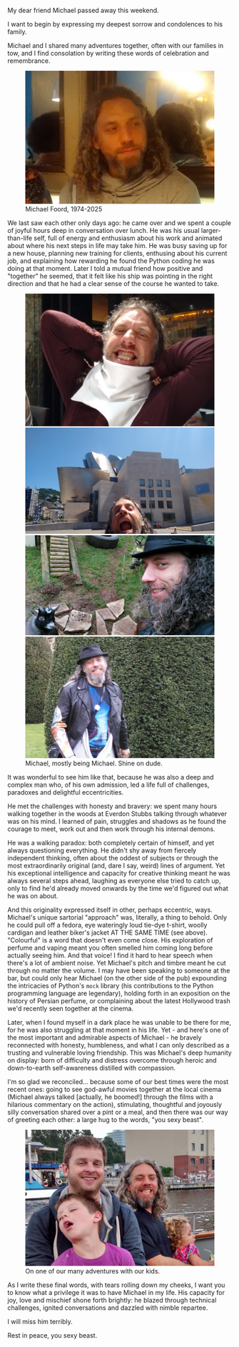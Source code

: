 <!--
.. title: My friend Michael 
.. slug: my-friend-michael
.. date: 2025-01-25 18:45:00 UTC+01:00
.. tags: 
.. category: 
.. link: 
.. description: 
.. type: text
.. author: Nicholas H.Tollervey
-->

My dear friend Michael passed away this weekend.

I want to begin by expressing my deepest sorrow and condolences to his family.

Michael and I shared many adventures together, often with our families in tow,
and I find consolation by writing these words of celebration and remembrance. 

<figure>
<img src="/images/voidspace_berlin.png" alt="Michael, 2014."/>
<figcaption>Michael Foord, 1974-2025</figcaption>
</figure>

We last saw each other only days ago: he came over and we spent a couple of
joyful hours deep in conversation over lunch. He was his usual larger-than-life
self, full of energy and enthusiasm about his work and animated about where his
next steps in life may take him. He was busy saving up for a new house,
planning new training for clients, enthusing about his current job, and
explaining how rewarding he found the Python coding he was doing at that
moment. Later I told a mutual friend how positive and "together" he seemed,
that it felt like his ship was pointing in the right direction and that he had
a clear sense of the course he wanted to take.

<figure>
<img src="/images/michael_bilbao.jpg" alt="Michael, 2015... having fun together."/><br/>
<img src="/images/michael_bilbao2.jpg" alt="Michael, 2015... having fun together."/><br/>
<img src="/images/michael_testing_goat.jpg" alt="Michael, 2015... having fun together."/><br/>
<img src="/images/michael_canons_ashby.jpg" alt="Michael, 2015... having fun together."/>
<figcaption>Michael, mostly being Michael. Shine on dude.</figcaption>
</figure>

It was wonderful to see him like that, because he was also a deep and complex
man who, of his own admission, led a life full of challenges, paradoxes and
delightful eccentricities.

He met the challenges with honesty and bravery: we spent many hours
walking together in the woods at Everdon Stubbs talking through whatever was
on his mind. I learned of pain, struggles and shadows as he found the courage
to meet, work out and then work through his internal demons.

He was a walking paradox: both completely certain of himself, and yet always
questioning everything. He didn't shy away from fiercely independent thinking,
often about the oddest of subjects or through the most extraordinarily original
(and, dare I say, weird) lines of argument. Yet his exceptional intelligence
and capacity for creative thinking meant he was always several steps ahead,
laughing as everyone else tried to catch up, only to find he'd already moved
onwards by the time we'd figured out what he was on about.

And this originality expressed itself in other, perhaps eccentric, ways.
Michael's unique sartorial "approach" was, literally, a thing to behold. Only
he could pull off a fedora, eye wateringly loud tie-dye t-shirt, woolly
cardigan and leather biker's jacket AT THE SAME TIME (see above). "Colourful"
is a word that doesn't even come close. His exploration of perfume and vaping
meant you often
smelled him coming long before actually seeing him. And that voice! I find it
hard to hear speech when there's a lot of ambient noise. Yet Michael's pitch
and timbre meant he cut through no matter the volume. I may have been speaking
to someone at the bar, but could only hear Michael (on the other side of the
pub) expounding the intricacies of Python's `mock` library (his contributions
to the Python programming language are legendary), holding forth in an
exposition on the history of Persian perfume, or complaining about the latest
Hollywood trash we'd recently seen together at the cinema.

Later, when I found myself in a dark place he was unable to be there for me,
for he was also struggling at that moment in his life. Yet - and
here's one of the most important and admirable aspects of Michael - he bravely
reconnected with honesty, humbleness, and what I can only described as a
trusting and vulnerable loving friendship. This was Michael's deep humanity on
display: born of difficulty and distress overcome through heroic
and down-to-earth self-awareness distilled with compassion.

I'm so glad we reconciled... because some of our best times were the most
recent ones: going to see god-awful movies together at the local cinema
(Michael always talked [actually, he boomed!] through the films with a
hilarious commentary on the action), stimulating, thoughtful and joyously silly
conversation shared over a pint or a meal, and then there was our way of
greeting each other: a large hug to the words, "you sexy beast".

<figure>
<img src="/images/michael_nicholas_adventures.jpg" alt="Adventures"/>
<figcaption>On one of our many adventures with our kids.</figcaption>
</figure>

As I write these final words, with tears rolling down my cheeks, I want you to
know what a privilege it was to have Michael in my life. His capacity for
joy, love and mischief shone forth brightly: he blazed through technical
challenges, ignited conversations and dazzled with nimble repartee.

I will miss him terribly.

Rest in peace, you sexy beast.
